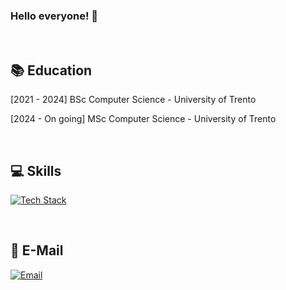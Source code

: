 ### Hello everyone! 👋

<br>

## 📚 Education

[2021 - 2024] BSc Computer Science - University of Trento

[2024 - On going] MSc Computer Science - University of Trento

<br>

## 💻 Skills
[![Tech Stack](https://skillicons.dev/icons?theme=dark&i=python,c,cpp,ros,java,bash,mysql,github,arduino,docker,linux)]()

<br>

## 📧 E-Mail

[![Email](https://go-skill-icons.vercel.app/api/icons?theme=light&i=gmail)](mailto:dennis.cattoni@studenti.unitn.it)

